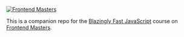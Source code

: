 [![Frontend Masters](https://static.frontendmasters.com/assets/brand/logos/full.png)][fem]

This is a companion repo for the [Blazingly Fast JavaScript][course] course on [Frontend Masters][fem].


[fem]: https://frontendmasters.com
[course]: https://frontendmasters.com/courses/blazingly-fast-js/
[site]: https://theprimeagen.github.io/fem-jsperf
